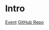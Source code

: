 # Intro

[Event](https://events.sap.com/bg-sap-geekycamp/bg/home)
[GitHub Repo](https://github.com/GeekyCamp/geeky-camp-5)